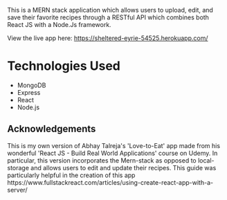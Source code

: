 This is a MERN stack application which allows users to upload, edit, and save their favorite recipes through a RESTful API which combines both React JS with a Node.Js framework. 

View the live app here: https://sheltered-eyrie-54525.herokuapp.com/


<h1>Technologies Used </h1>
<ul>
<li>MongoDB </li>
<li>Express</li>
<li>React</li>
<li>Node.js</li>
</ul>

<h2> Acknowledgements </h2>
This is my own version of Abhay Talreja's 'Love-to-Eat' app made from his wonderful 'React JS - Build Real World Applications' course on Udemy. In particular, this version incorporates the Mern-stack as opposed to local-storage and allows users to edit and update their recipes.
This guide was particularly helpful in the creation of this app https://www.fullstackreact.com/articles/using-create-react-app-with-a-server/ 